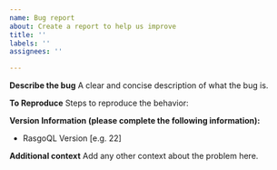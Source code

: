 ```yaml
---
name: Bug report
about: Create a report to help us improve
title: ''
labels: ''
assignees: ''

---
```


**Describe the bug**
A clear and concise description of what the bug is.

**To Reproduce**
Steps to reproduce the behavior:

**Version Information (please complete the following information):**
 - RasgoQL Version [e.g. 22]

**Additional context**
Add any other context about the problem here.
